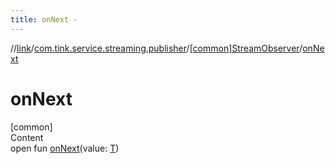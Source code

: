 ```yaml
---
title: onNext -
---
```

//[link](../../index.md)/[com.tink.service.streaming.publisher](../index.md)/[[common]StreamObserver](index.md)/[onNext](on-next.md)



# onNext  
[common]  
Content  
open fun [onNext](on-next.md)(value: [T](index.md))  



